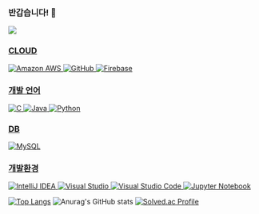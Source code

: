 ### 반갑습니다! 👋

<a href="https://github.com/GaEun1216"><img src="https://hits.seeyoufarm.com/api/count/incr/badge.svg?url=https%3A%2F%2Fgithub.com%2Fsoyeon207&count_bg=%23000000&title_bg=%23000000&icon=github.svg&icon_color=%23E7E7E7&title=GitHub&edge_flat=false)"/></a> <a href="https://solved.ac/rkdms6382">

### CLOUD
 ![Amazon AWS](https://img.shields.io/badge/Amazon%20AWS-232F3E?style=flat-square&logo=amazonaws&logoColor=white)
 ![GitHub](https://img.shields.io/badge/GitHub-181717?style=flat-square&logo=GitHub&logoColor=white)
 ![Firebase](https://img.shields.io/badge/Firebase-FFCA28?style=flat-square&logo=firebase&logoColor=black)

### 개발 언어
 ![C](https://img.shields.io/badge/C-A8B9CC?style=flat-square&logo=C&logoColor=white)
 ![Java](https://img.shields.io/badge/java-007396?style=flat-square&logo=java&logoColor=white)
 ![Python](https://img.shields.io/badge/Python-3776AB?style=flat-square&logo=Python&logoColor=white)

### DB
 ![MySQL](https://img.shields.io/badge/MySQL-4479A1?style=flat-square&logo=MySQL&logoColor=white)

### 개발환경
 ![IntelliJ IDEA](https://img.shields.io/badge/IntelliJ%20IDEA-000000?style=flat-square&logo=intellijidea&logoColor=white)
 ![Visual Studio](https://img.shields.io/badge/Visual%20Studio-5C2D91?style=flat-square&logo=Visual%20Studio&logoColor=white)
 ![Visual Studio Code](https://img.shields.io/badge/Visual%20Studio%20Code-007ACC?style=flat-square&logo=Visual%20Studio%20Code&logoColor=white)
 ![Jupyter Notebook](https://img.shields.io/badge/Jupyter%20Notebook-F37626?style=flat-square&logo=Jupyter&logoColor=white)

[![Top Langs](https://github-readme-stats.vercel.app/api/top-langs/?username=GaEun1216&layout=compact)](https://github.com/anuraghazra/github-readme-stats)
![Anurag's GitHub stats](https://github-readme-stats.vercel.app/api?username=GaEun1216&show_icons=true&theme=radical)
[![Solved.ac Profile](http://mazassumnida.wtf/api/generate_badge?boj=rkdms6382)](https://solved.ac/rkdms6382)
